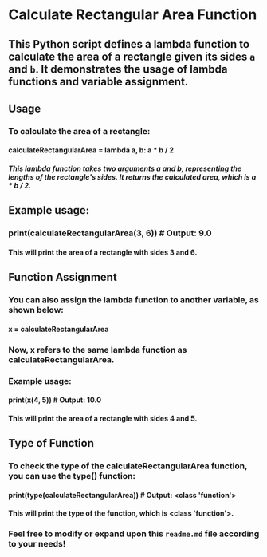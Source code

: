 # Calculate Rectangular Area Function

## This Python script defines a lambda function to calculate the area of a rectangle given its sides `a` and `b`. It demonstrates the usage of lambda functions and variable assignment.

## Usage

### To calculate the area of a rectangle:

#### calculateRectangularArea = lambda a, b: a * b / 2

##### This lambda function takes two arguments a and b, representing the lengths of the rectangle's sides. It returns the calculated area, which is a * b / 2.

## Example usage:

### print(calculateRectangularArea(3, 6))  # Output: 9.0

#### This will print the area of a rectangle with sides 3 and 6.

## Function Assignment

### You can also assign the lambda function to another variable, as shown below:

#### x = calculateRectangularArea

### Now, x refers to the same lambda function as calculateRectangularArea.

### Example usage:

#### print(x(4, 5))  # Output: 10.0

#### This will print the area of a rectangle with sides 4 and 5.
## Type of Function

### To check the type of the calculateRectangularArea function, you can use the type() function:

#### print(type(calculateRectangularArea))  # Output: <class 'function'>

#### This will print the type of the function, which is <class 'function'>.

### Feel free to modify or expand upon this `readme.md` file according to your needs!